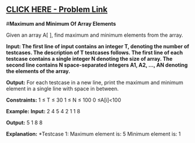 ## [CLICK HERE - Problem Link](https://practice.geeksforgeeks.org/problems/maximum-and-minimum-of-array-elements/0)

#**Maximum and Minimum Of Array Elements**

Given an array A[ ], find maximum and minimum elements from the array.

**Input:
The first line of input contains an integer T, denoting the number of testcases. The description of T testcases follows. The first line of each testcase contains a single integer N denoting the size of array. The second line contains N space-separated integers A1, A2, ..., AN denoting the elements of the array.**

**Output:**
For each testcase in a new line, print the maximum and minimum element in a single line with space in between.

**Constraints:**
1 ≤ T ≤ 30
1 ≤ N ≤ 100
0 ≤A[i]<100

**Example:**
**Input:**
2
4
5 4 2 1
1
8

**Output:**
5 1
8 8

**Explanation:**
*Testcase 1:
Maximum element is: 5 
Minimum element is: 1